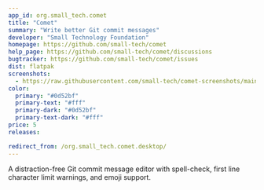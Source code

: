 ```yaml
---
app_id: org.small_tech.comet
title: "Comet"
summary: "Write better Git commit messages"
developer: "Small Technology Foundation"
homepage: https://github.com/small-tech/comet
help_page: https://github.com/small-tech/comet/discussions
bugtracker: https://github.com/small-tech/comet/issues
dist: flatpak
screenshots:
  - https://raw.githubusercontent.com/small-tech/comet-screenshots/main/nl/comet-basic-usage.png
color:
  primary: "#0d52bf"
  primary-text: "#fff"
  primary-dark: "#0d52bf"
  primary-text-dark: "#fff"
price: 5
releases:

redirect_from: /org.small_tech.comet.desktop/
---
```


<p>A distraction-free Git commit message editor with spell-check, first line character limit warnings, and emoji support.</p>